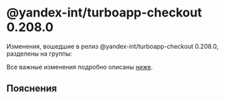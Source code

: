 # @yandex-int/turboapp-checkout 0.208.0

<!-- ЧЕЛОВЕЧЕСКОЕ ВСТУПЛЕНИЕ -->

Изменения, вошедшие в релиз @yandex-int/turboapp-checkout 0.208.0, разделены на группы:

Все важные изменения подробно описаны [ниже](#Пояснения).

## Пояснения


